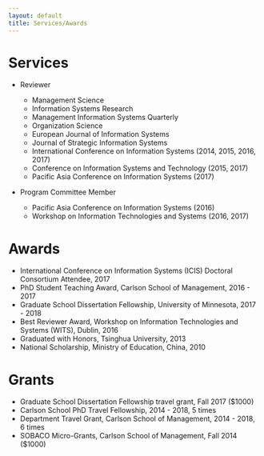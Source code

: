 ```yaml
---
layout: default
title: Services/Awards
---
```


# Services

* Reviewer
  * Management Science
  * Information Systems Research
  * Management Information Systems Quarterly
  * Organization Science
  * European Journal of Information Systems
  * Journal of Strategic Information Systems
  * International Conference on Information Systems (2014, 2015, 2016, 2017)
  * Conference on Information Systems and Technology (2015, 2017)
  * Pacific Asia Conference on Information Systems (2017)

* Program Committee Member
  * Pacific Asia Conference on Information Systems (2016)
  * Workshop on Information Technologies and Systems (2016, 2017)

# Awards
  * International Conference on Information Systems (ICIS) Doctoral Consortium Attendee, 2017
  * PhD Student Teaching Award, Carlson School of Management, 2016 - 2017
  * Graduate School Dissertation Fellowship, University of Minnesota, 2017 - 2018
  * Best Reviewer Award, Workshop on Information Technologies and Systems (WITS), Dublin, 2016
  * Graduated with Honors, Tsinghua University, 2013
  * National Scholarship, Ministry of Education, China, 2010

# Grants
  * Graduate School Dissertation Fellowship travel grant, Fall 2017 ($1000)
  * Carlson School PhD Travel Fellowship, 2014 - 2018, 5 times
  * Department Travel Grant, Carlson School of Management, 2014 - 2018, 6 times
  * SOBACO Micro-Grants, Carlson School of Management, Fall 2014 ($1000)